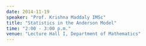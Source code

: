 ```yaml
---
date: 2014-11-19
speaker: "Prof. Krishna Maddaly IMSc"
title: "Statistics in the Anderson Model"
time: "2:00 - 3:00 p.m."
venue: "Lecture Hall I, Department of Mathematics"
---
```


